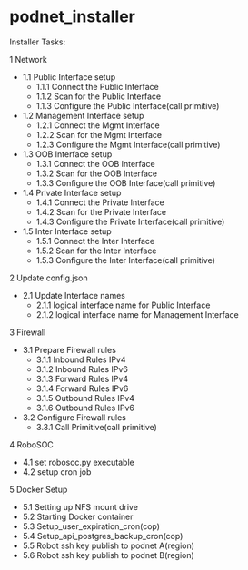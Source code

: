 # podnet_installer

Installer Tasks:

1 Network
  - 1.1 Public Interface setup
    - 1.1.1 Connect the Public Interface 
    - 1.1.2 Scan for the Public Interface
    - 1.1.3 Configure the Public Interface(call primitive)
  - 1.2 Management Interface setup
    - 1.2.1 Connect the Mgmt Interface 
    - 1.2.2 Scan for the Mgmt Interface
    - 1.2.3 Configure the Mgmt Interface(call primitive)
  - 1.3 OOB Interface setup
    - 1.3.1 Connect the OOB Interface 
    - 1.3.2 Scan for the OOB Interface
    - 1.3.3 Configure the OOB Interface(call primitive)
  - 1.4 Private Interface setup
    - 1.4.1 Connect the Private Interface 
    - 1.4.2 Scan for the Private Interface
    - 1.4.3 Configure the Private Interface(call primitive)
  - 1.5 Inter Interface setup
    - 1.5.1 Connect the Inter Interface 
    - 1.5.2 Scan for the Inter Interface
    - 1.5.3 Configure the Inter Interface(call primitive)

2 Update config.json
  - 2.1 Update Interface names
    - 2.1.1 logical interface name for Public Interface
    - 2.1.2 logical interface name for Management Interface

3 Firewall 
  - 3.1 Prepare Firewall rules
    - 3.1.1 Inbound Rules IPv4
    - 3.1.2 Inbound Rules IPv6
    - 3.1.3 Forward Rules IPv4
    - 3.1.4 Forward Rules IPv6
    - 3.1.5 Outbound Rules IPv4
    - 3.1.6 Outbound Rules IPv6           
  - 3.2 Configure Firewall rules
    - 3.3.1 Call Primitive(call primitive)

4 RoboSOC
  - 4.1 set robosoc.py executable
  - 4.2 setup cron job
  
5 Docker Setup
  - 5.1 Setting up NFS mount drive
  - 5.2 Starting Docker container
  - 5.3 Setup_user_expiration_cron(cop)
  - 5.4 Setup_api_postgres_backup_cron(cop)
  - 5.5 Robot ssh key publish to podnet A(region)
  - 5.6 Robot ssh key publish to podnet B(region)
